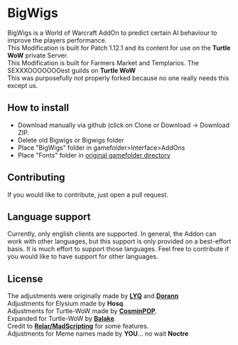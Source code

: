 # BigWigs
BigWigs is a World of Warcraft AddOn to predict certain AI behaviour to improve the players performance.<br>
This Modification is built for Patch 1.12.1 and its content for use on the <b>Turtle WoW</b> private Server.<br>
This Modification is built for Farmers Market and Templarios. The SEXXXOOOOOOOest guilds on <b>Turtle WoW</b><br>
This was purposefully not properly forked because no one really needs this except us.<br>

## How to install
- Download manually via github (click on Clone or Download -> Download ZIP.
- Delete old Bigwigs or Bigwigs folder
- Place "BigWigs" folder in gamefolder>Interface>AddOns
- Place "Fonts" folder in [original gamefolder directory](https://github.com/balakethelock/BigWigs/assets/111737968/2cddcb31-b318-4e6a-9203-413195a34c8d)

## Contributing
If you would like to contribute, just open a pull request.

## Language support
Currently, only english clients are supported. In general, the Addon can work with other languages, but this support is only provided on a best-effort basis. It is much effort to support those languages. Feel free to contribute if you would like to have support for other languages.

## License
The adjustments were originally made by <a href="https://github.com/MOUZU"><b>LYQ</b></a> and <a href="https://github.com/xorann/BigWigs"><b>Dorann</b></a><br>
Adjustments for Elysium made by <b>Hosq</b>.<br>
Adjustments for Turtle-WoW made by <b><a href="https://github.com/CosminPOP/BigWigs">CosminPOP</a></b>.<br>
Expanded for Turtle-WoW  by <b><a href="https://github.com/balakethelock/BigWigs">Balake</a></b>.<br>
Credit to <b><a href="https://github.com/madScripting/BigWigs-TurtleWoW">Relar/MadScripting</a></b> for some features.<br>
Adjustments for Meme names made by <b>YOU</b>... no wait <b>Noctre</b>
